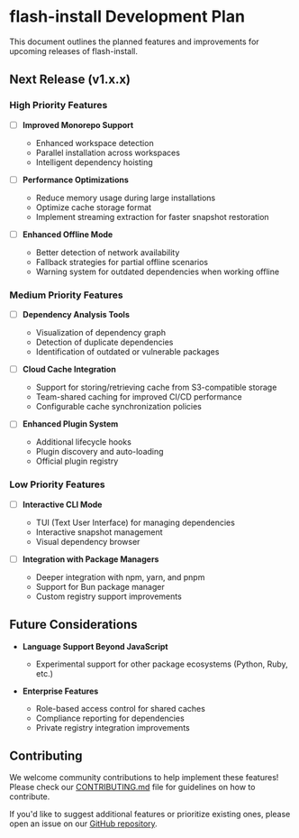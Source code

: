 # flash-install Development Plan

This document outlines the planned features and improvements for upcoming releases of flash-install.

## Next Release (v1.x.x)

### High Priority Features

- [ ] **Improved Monorepo Support**
  - Enhanced workspace detection
  - Parallel installation across workspaces
  - Intelligent dependency hoisting

- [ ] **Performance Optimizations**
  - Reduce memory usage during large installations
  - Optimize cache storage format
  - Implement streaming extraction for faster snapshot restoration

- [ ] **Enhanced Offline Mode**
  - Better detection of network availability
  - Fallback strategies for partial offline scenarios
  - Warning system for outdated dependencies when working offline

### Medium Priority Features

- [ ] **Dependency Analysis Tools**
  - Visualization of dependency graph
  - Detection of duplicate dependencies
  - Identification of outdated or vulnerable packages

- [ ] **Cloud Cache Integration**
  - Support for storing/retrieving cache from S3-compatible storage
  - Team-shared caching for improved CI/CD performance
  - Configurable cache synchronization policies

- [ ] **Enhanced Plugin System**
  - Additional lifecycle hooks
  - Plugin discovery and auto-loading
  - Official plugin registry

### Low Priority Features

- [ ] **Interactive CLI Mode**
  - TUI (Text User Interface) for managing dependencies
  - Interactive snapshot management
  - Visual dependency browser

- [ ] **Integration with Package Managers**
  - Deeper integration with npm, yarn, and pnpm
  - Support for Bun package manager
  - Custom registry support improvements

## Future Considerations

- **Language Support Beyond JavaScript**
  - Experimental support for other package ecosystems (Python, Ruby, etc.)
  
- **Enterprise Features**
  - Role-based access control for shared caches
  - Compliance reporting for dependencies
  - Private registry integration improvements

## Contributing

We welcome community contributions to help implement these features! Please check our [CONTRIBUTING.md](CONTRIBUTING.md) file for guidelines on how to contribute.

If you'd like to suggest additional features or prioritize existing ones, please open an issue on our [GitHub repository](https://github.com/Nom-nom-hub/flash-install/issues).